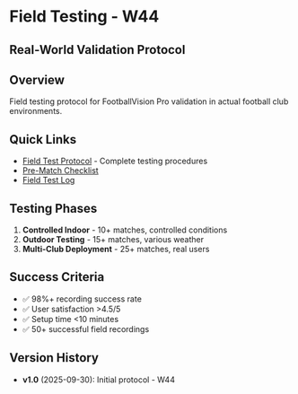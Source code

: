 # Field Testing - W44
## Real-World Validation Protocol

## Overview
Field testing protocol for FootballVision Pro validation in actual football club environments.

## Quick Links
- [Field Test Protocol](./FIELD_TEST_PROTOCOL.md) - Complete testing procedures
- [Pre-Match Checklist](./FIELD_TEST_PROTOCOL.md#pre-match-setup-operator)
- [Field Test Log](./FIELD_TEST_PROTOCOL.md#field-test-log-template)

## Testing Phases
1. **Controlled Indoor** - 10+ matches, controlled conditions
2. **Outdoor Testing** - 15+ matches, various weather
3. **Multi-Club Deployment** - 25+ matches, real users

## Success Criteria
- ✅ 98%+ recording success rate
- ✅ User satisfaction >4.5/5
- ✅ Setup time <10 minutes
- ✅ 50+ successful field recordings

## Version History
- **v1.0** (2025-09-30): Initial protocol - W44